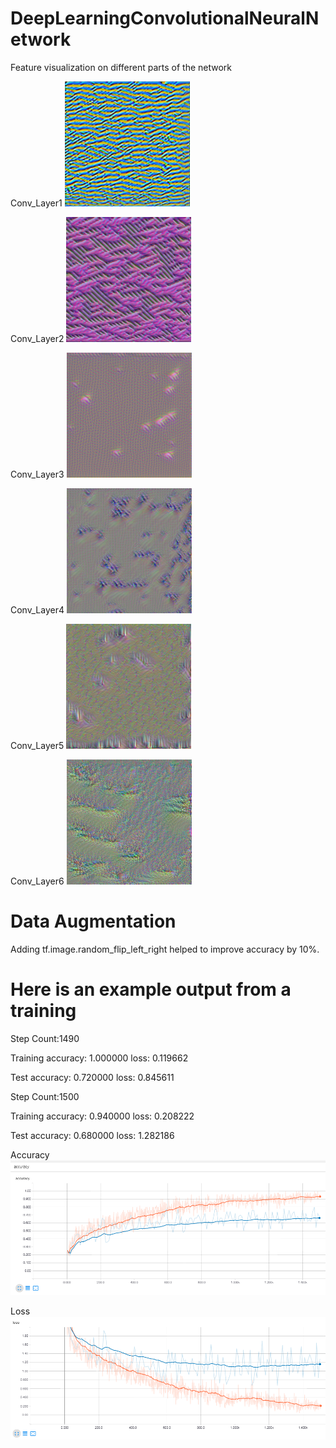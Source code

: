 # DeepLearningConvolutionalNeuralNetwork   
Feature visualization on different parts of the network

Conv_Layer1
![alt text](https://raw.githubusercontent.com/gnterrell/DeepLearningConvolutionalNeuralNetwork/master/feature_viz_1.png "Conv_Layer1")  

Conv_Layer2
![alt text](https://raw.githubusercontent.com/gnterrell/DeepLearningConvolutionalNeuralNetwork/master/feature_viz_2.png "Conv_Layer2")  

Conv_Layer3
![alt text](https://raw.githubusercontent.com/gnterrell/DeepLearningConvolutionalNeuralNetwork/master/feature_viz_3.png "Conv_Layer3")  

Conv_Layer4
![alt text](https://raw.githubusercontent.com/gnterrell/DeepLearningConvolutionalNeuralNetwork/master/feature_viz_4.png "Conv_Layer4")  

Conv_Layer5
![alt text](https://raw.githubusercontent.com/gnterrell/DeepLearningConvolutionalNeuralNetwork/master/feature_viz_5.png "Conv_Layer5")  

Conv_Layer6
![alt text](https://raw.githubusercontent.com/gnterrell/DeepLearningConvolutionalNeuralNetwork/master/feature_viz_6.png "Conv_Layer6")  

# Data Augmentation
Adding tf.image.random_flip_left_right helped to improve accuracy by 10%.  

# Here is an example output from a training   
Step Count:1490

Training accuracy: 1.000000 loss: 0.119662

Test accuracy: 0.720000 loss: 0.845611

Step Count:1500

Training accuracy: 0.940000 loss: 0.208222

Test accuracy: 0.680000 loss: 1.282186
  
Accuracy  
![alt text](https://raw.githubusercontent.com/gnterrell/DeepLearningConvolutionalNeuralNetwork/master/Accuracy.PNG "accuracy")    
  
Loss  
![alt text](https://raw.githubusercontent.com/gnterrell/DeepLearningConvolutionalNeuralNetwork/master/Loss.PNG "loss")     
